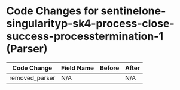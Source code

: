 # Code Changes for sentinelone-singularityp-sk4-process-close-success-processtermination-1 (Parser)

| Code Change | Field Name | Before | After |
|-------------|------------|--------|-------|
| removed_parser | N/A |  | N/A |